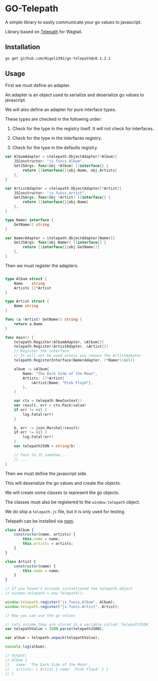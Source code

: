 GO-Telepath
========

A simple library to easily communicate your go values to javascript.

Library based on [Telepath](https://github.com/wagtail/telepath) for Wagtail.

## Installation

```bash
go get github.com/Nigel2392/go-telepath@v0.1.2.1
```

## Usage

First we must define an adapter.

An adapter is an object used to serialize and deserialize go values to javascript.

We will also define an adapter for pure interface types.

These types are checked in the following order:

1. Check for the type in the registry itself. It will not check for interfaces.

2. Check for the type in the interfaces registry.

3. Check for the type in the defaults registry.

```go
var AlbumAdapter = &telepath.ObjectAdapter[*Album]{
	JSConstructor: "js.funcs.Album",
	GetJSArgs: func(obj *Album) []interface{} {
		return []interface{}{obj.Name, obj.Artists}
	},
}

var ArtistAdapter = &telepath.ObjectAdapter[*Artist]{
	JSConstructor: "js.funcs.Artist",
	GetJSArgs: func(obj *Artist) []interface{} {
		return []interface{}{obj.Name}
	},
}

type Namer interface {
	GetName() string
}

var NamerAdapter = &telepath.ObjectAdapter[Namer]{
	GetJSArgs: func(obj Namer) []interface{} {
		return []interface{}{obj.GetName()}
	},
}
```

Then we must register the adapters.

```go

type Album struct {
	Name    string
	Artists []*Artist
}

type Artist struct {
	Name string
}

func (a *Artist) GetName() string {
	return a.Name
}

func main() {
	telepath.Register(AlbumAdapter, &Album{})
	telepath.Register(ArtistAdapter, &Artist{})
	// Register the interface
	// It will not be used unless you remove the ArtistAdapter
	telepath.RegisterInterface(NamerAdapter, (*Namer)(nil))

	album := &Album{
		Name: "The Dark Side of the Moon",
		Artists: []*Artist{
			&Artist{Name: "Pink Floyd"},
		},
	}

	var ctx = telepath.NewContext()
	var result, err = ctx.Pack(value)
	if err != nil {
		log.Fatal(err)
	}

	b, err := json.Marshal(result)
	if err != nil {
		log.Fatal(err)
	}
	var telepathJSON = string(b)

	// Pass to JS somehow...
	// ...
}
```

Then we must define the javascript side.

This will deserialize the go values and create the objects.

We will create some classes to represent the go objects.

The classes must also be registered to the `window.telepath` object.

We do ship a `telepath.js` file, but it is only used for testing.

Telepath can be installed via [npm](https://www.npmjs.com/package/telepath-unpack).

```javascript
class Album {
	constructor(name, artists) {
		this.name = name;
		this.artists = artists;
	}
}

class Artist {
	constructor(name) {
		this.name = name;
	}
}

// If you haven't already instantiated the telepath object
// window.telepath = new Telepath();

window.telepath.register("js.funcs.Album", Album);
window.telepath.register("js.funcs.Artist", Artist);

// Now you can use the go values

// Lets assume they are stored in a variable called `telepathJSON`
var telepathValue = JSON.parse(telepathJSON);

var album = telepath.unpack(telepathValue);

console.log(album);

// Output:
// Album {
//   name: 'The Dark Side of the Moon',
//   artists: [ Artist { name: 'Pink Floyd' } ]
// }
```
